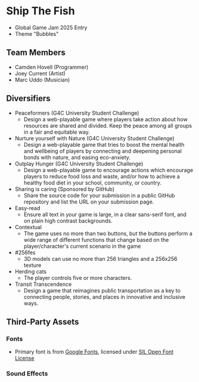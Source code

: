 # Ship The Fish

 - Global Game Jam 2025 Entry
 - Theme "Bubbles"
 
 ## Team Members
  - Camden Hovell (Programmer)
  - Joey Current (Artist)
  - Marc Uddo (Musician)

  ## Diversifiers
   - Peaceformers (G4C University Student Challenge) 
     - Design a web-playable game where players take action about how resources are shared and divided. Keep the peace among all groups in a fair and equitable way.
   - Nurture yourself with Nature (G4C University Student Challenge)
      - Design a web-playable game that tries to boost the mental health and wellbeing of players by connecting and deepening personal bonds with nature, and easing eco-anxiety.
   - Outplay Hunger (G4C University Student Challenge)
      - Design a web-playable game to encourage actions which encourage players to reduce food loss and waste, and/or how to achieve a healthy food diet in your school, community, or country.
   - Sharing is caring (Sponsored by GitHub)
     - Share the source code for your submission in a public GitHub repository and list the URL on your submission page.
   - Easy-read
     - Ensure all text in your game is large, in a clear sans-serif font, and on plain high contrast backgrounds.
   - Contextual
     - The game uses no more than two buttons, but the buttons perform a wide range of different functions that change based on the player/character's current scenario in the game
   - #256fes
     - 3D models can use no more than 256 triangles and a 256x256 texture
   - Herding cats
     - The player controls five or more characters. 
   - Transit Transcendence
     - Design a game that reimagines public transportation as a key to connecting people, stories, and places in innovative and inclusive ways.


## Third-Party Assets

 ### Fonts
 - Primary font is from [Google Fonts](https://fonts.google.com/specimen/Londrina+Solid?lang=en_Latn&categoryFilters=Sans+Serif:%2FSans%2F*&preview.text=Ship%20the%20Fish), licensed under [SIL Open Font License](https://openfontlicense.org/open-font-license-official-text/)

 ### Sound Effects